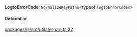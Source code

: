 **LogtoErrorCode**: `NormalizeKeyPaths`<typeof `logtoErrorCodes`\>

#### Defined in

[packages/js/src/utils/errors.ts:22](https://github.com/logto-io/js/blob/f0f78e6/packages/js/src/utils/errors.ts#L22)
